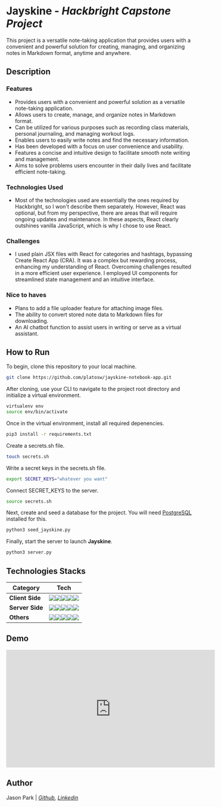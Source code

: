 # **Jayskine** - _Hackbright Capstone Project_

This project is a versatile note-taking application that provides users with a convenient and powerful solution for creating, managing, and organizing notes in Markdown format, anytime and anywhere.

## **Description**

### Features

-   Provides users with a convenient and powerful solution as a versatile note-taking application.
-   Allows users to create, manage, and organize notes in Markdown format.
-   Can be utilized for various purposes such as recording class materials, personal journaling, and managing workout logs.
-   Enables users to easily write notes and find the necessary information.
-   Has been developed with a focus on user convenience and usability.
-   Features a concise and intuitive design to facilitate smooth note writing and management.
-   Aims to solve problems users encounter in their daily lives and facilitate efficient note-taking.

### Technologies Used

-   Most of the technologies used are essentially the ones required by Hackbright, so I won't describe them separately. However, React was optional, but from my perspective, there are areas that will require ongoing updates and maintenance. In these aspects, React clearly outshines vanilla JavaScript, which is why I chose to use React.

### Challenges

-   I used plain JSX files with React for categories and hashtags, bypassing Create React App (CRA). It was a complex but rewarding process, enhancing my understanding of React. Overcoming challenges resulted in a more efficient user experience. I employed UI components for streamlined state management and an intuitive interface.

### Nice to haves

-   Plans to add a file uploader feature for attaching image files.
-   The ability to convert stored note data to Markdown files for downloading.
-   An AI chatbot function to assist users in writing or serve as a virtual assistant.

## **How to Run**

To begin, clone this repository to your local machine.

```sh
git clone https://github.com/platosw/jayskine-notebook-app.git
```

After cloning, use your CLI to navigate to the project root directory and initialize a virtual environment.

```sh
virtualenv env
source env/bin/activate
```

Once in the virtual environment, install all required depenencies.

```sh
pip3 install -r requirements.txt
```

Create a secrets.sh file.

```sh
touch secrets.sh
```

Write a secret keys in the secrets.sh file.

```sh
export SECRET_KEYS="whatever you want"
```

Connect SECRET_KEYS to the server.

```sh
source secrets.sh
```

Next, create and seed a database for the project. You will need [PostgreSQL] installed for this.

```sh
python3 seed_jayskine.py
```

Finally, start the server to launch **Jayskine**.

```sh
python3 server.py
```

## **Technologies Stacks**

| Category        | Tech                                                                                                                                                                                                                                                                                                                                                                                                                                                                                                                                          |
| --------------- | --------------------------------------------------------------------------------------------------------------------------------------------------------------------------------------------------------------------------------------------------------------------------------------------------------------------------------------------------------------------------------------------------------------------------------------------------------------------------------------------------------------------------------------------- |
| **Client Side** | <img src="https://img.shields.io/badge/html5-E34F26?style=for-the-badge&logo=html5&logoColor=white"><img src="https://img.shields.io/badge/CSS3-1572B6?style=for-the-badge&logo=css3&logoColor=white"><img src="https://img.shields.io/badge/JavaScript-F7DF1E?style=for-the-badge&logo=javascript&logoColor=black"><img src="https://img.shields.io/badge/react-61DAFB?style=for-the-badge&logo=react&logoColor=black"><img src="https://img.shields.io/badge/bootstrap-7952B3?style=for-the-badge&logo=bootstrap&logoColor=white">          |
| **Server Side** | <img src="https://img.shields.io/badge/python-3776AB?style=for-the-badge&logo=python&logoColor=white"><img src="https://img.shields.io/badge/flask-000000?style=for-the-badge&logo=flask&logoColor=white"><img src="https://img.shields.io/badge/sql alchemy-0099E5?style=for-the-badge&logo=flask&logoColor=white"><img src="https://img.shields.io/badge/postgresql-4169E1?style=for-the-badge&logo=postgresql&logoColor=white"><img src="https://img.shields.io/badge/bcrypt-003A70?style=for-the-badge&logo=letsencrypt&logoColor=white"> |
| **Others**      | <img src="https://img.shields.io/badge/MDE flask-3776AB?style=for-the-badge&logo=flask&logoColor=white"><img src="https://img.shields.io/badge/git-F05032?style=for-the-badge&logo=git&logoColor=white"><img src="https://img.shields.io/badge/jinja-B41717?style=for-the-badge&logo=jinja&logoColor=white"><img src="https://img.shields.io/badge/amazon aws-232F3E?style=for-the-badge&logo=amazonaws&logoColor=white"><img src="https://img.shields.io/badge/nginx-009639?style=for-the-badge&logo=nginx&logoColor=white">                 |

## **Demo**

<iframe width="560" height="315" src="https://www.youtube.com/embed/8-HLrxm65SI" title="YouTube video player" frameborder="0" allow="accelerometer; autoplay; clipboard-write; encrypted-media; gyroscope; picture-in-picture; web-share" allowfullscreen></iframe>

## **Author**

Jason Park | _[Github], [Linkedin]_

[Postgresql]: https://www.postgresql.org/
[Github]: https://www.github.com/platosw
[Linkedin]: https://www.linkedin.com/in/platosw
[video]: https://www.youtube.com/embed/8-HLrxm65SI
